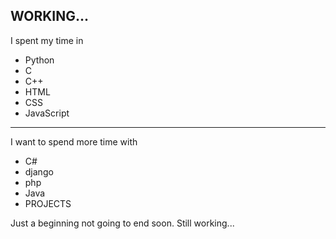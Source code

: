 ## WORKING...

I spent my time in 
- Python
- C
- C++
- HTML
- CSS
- JavaScript

<hr>

I want to spend more time with 

- C#
- django
- php
- Java
- PROJECTS

Just a beginning not going to end soon. 
Still working...
